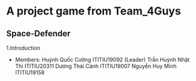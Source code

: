 # A project game from Team_4Guys
## Space-Defender

1.Introduction
- Members: 
    Huỳnh Quốc Cường ITITIU19092 (Leader)
    Trần Huỳnh Nhật Thi ITITIU20311
    Dương Thái Cảnh ITITIU19007
    Nguyễn Huy Minh ITITIU19158
